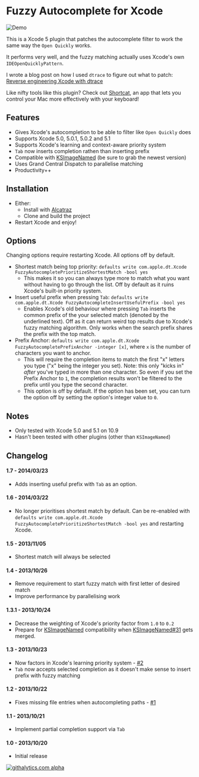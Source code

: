 # Fuzzy Autocomplete for Xcode

![Demo](https://raw.github.com/chendo/FuzzyAutocompletePlugin/master/demo.gif)

This is a Xcode 5 plugin that patches the autocomplete filter to work the same way the `Open Quickly` works.

It performs very well, and the fuzzy matching actually uses Xcode's own `IDEOpenQuicklyPattern`.

I wrote a blog post on how I used `dtrace` to figure out what to patch: [Reverse engineering Xcode with dtrace](http://chen.do/blog/2013/10/22/reverse-engineering-xcode-with-dtrace/?utm_source=github&utm_campaign=fuzzyautocomplete)

Like nifty tools like this plugin? Check out [Shortcat](https://shortcatapp.com/?utm_source=github&utm_campaign=fuzzyautocomplete), an app that lets you control your Mac more effectively with your keyboard!

## Features

* Gives Xcode's autocompletion to be able to filter like `Open Quickly` does
* Supports Xcode 5.0, 5.0.1, 5.0.2 and 5.1
* Supports Xcode's learning and context-aware priority system
* `Tab` now inserts completion rathen than inserting prefix
* Compatible with [KSImageNamed](https://github.com/ksuther/KSImageNamed-Xcode) (be sure to grab the newest version)
* Uses Grand Central Dispatch to parallelise matching
* Productivity++

## Installation

* Either:
  * Install with [Alcatraz](http://alcatraz.io)
  * Clone and build the project
* Restart Xcode and enjoy!

## Options

Changing options require restarting Xcode. All options off by default.

* Shortest match being top priority: `defaults write com.apple.dt.Xcode FuzzyAutocompletePrioritizeShortestMatch -bool yes`
  * This makes it so you can always type more to match what you want without having to go through the list. Off by default as it ruins Xcode's built-in priority system.
* Insert useful prefix when pressing `Tab`: `defaults write com.apple.dt.Xcode FuzzyAutocompleteInsertUsefulPrefix -bool yes`
  * Enables Xcode's old behaviour where pressing `Tab` inserts the common prefix of the your selected match (denoted by the underlined text). Off as it can return weird top results due to Xcode's fuzzy matching algorithm. Only works when the search prefix shares the prefix with the top match.
* Prefix Anchor: `defaults write com.apple.dt.Xcode FuzzyAutocompletePrefixAnchor -integer [x]`, where `x` is the number of characters you want to anchor.
  * This will require the completion items to match the first "x" letters you type ("x" being the integer you set). Note: this only "kicks in" *after* you've typed in more than one character.  So even if you set the Prefix Anchor to `1`, the completion results won't be filtered to the prefix until you type the second character. 
  * This option is off by default. If the option has been set, you can turn the option off by setting the option's integer value to `0`.

## Notes

* Only tested with Xcode 5.0 and 5.1 on 10.9
* Hasn't been tested with other plugins (other than `KSImageNamed`)

## Changelog

#### 1.7 - 2014/03/23

* Adds inserting useful prefix with `Tab` as an option.

#### 1.6 - 2014/03/22

* No longer prioritises shortest match by default. Can be re-enabled with `defaults write com.apple.dt.Xcode FuzzyAutocompletePrioritizeShortestMatch -bool yes` and restarting Xcode.

#### 1.5 - 2013/11/05

* Shortest match will always be selected

#### 1.4 - 2013/10/26

* Remove requirement to start fuzzy match with first letter of desired match
* Improve performance by parallelising work

#### 1.3.1 - 2013/10/24

* Decrease the weighting of Xcode's priority factor from `1.0` to `0.2`
* Prepare for [KSImageNamed](https://github.com/ksuther/KSImageNamed-Xcode) compatibility when [KSImageNamed#31](https://github.com/ksuther/KSImageNamed-Xcode/pull/31) gets merged.

#### 1.3 - 2013/10/23

* Now factors in Xcode's learning priority system - [#2](https://github.com/chendo/FuzzyAutocompletePlugin/issues/2)
* `Tab` now accepts selected completion as it doesn't make sense to insert prefix with fuzzy matching

#### 1.2 - 2013/10/22

* Fixes missing file entries when autocompleting paths - [#1](https://github.com/chendo/FuzzyAutocompletePlugin/issues/1)

#### 1.1 - 2013/10/21

* Implement partial completion support via `Tab`

#### 1.0 - 2013/10/20

* Initial release

[![githalytics.com alpha](https://cruel-carlota.pagodabox.com/2803367345737409176241eb9cc3f903 "githalytics.com")](http://githalytics.com/chendo/fuzzyautocompleteplugin)
